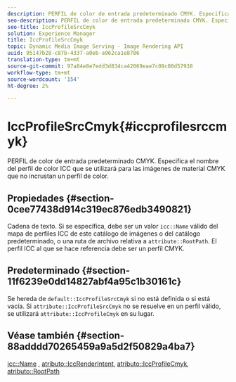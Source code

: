 ```yaml
---
description: PERFIL de color de entrada predeterminado CMYK. Especifica el nombre del perfil de color ICC que se utilizará para las imágenes de material CMYK que no incrustan un perfil de color.
seo-description: PERFIL de color de entrada predeterminado CMYK. Especifica el nombre del perfil de color ICC que se utilizará para las imágenes de material CMYK que no incrustan un perfil de color.
seo-title: IccProfileSrcCmyk
solution: Experience Manager
title: IccProfileSrcCmyk
topic: Dynamic Media Image Serving - Image Rendering API
uuid: 95147b28-c87b-4337-a0eb-a962ca1e8786
translation-type: tm+mt
source-git-commit: 97a84e8e7edd3d834ca42069eae7c09c00d57938
workflow-type: tm+mt
source-wordcount: '154'
ht-degree: 2%

---
```



# IccProfileSrcCmyk{#iccprofilesrccmyk}

PERFIL de color de entrada predeterminado CMYK. Especifica el nombre del perfil de color ICC que se utilizará para las imágenes de material CMYK que no incrustan un perfil de color.

## Propiedades {#section-0cee77438d914c319ec876edb3490821}

Cadena de texto. Si se especifica, debe ser un valor `icc::Name` válido del mapa de perfiles ICC de este catálogo de imágenes o del catálogo predeterminado, o una ruta de archivo relativa a `attribute::RootPath`. El perfil ICC al que se hace referencia debe ser un perfil CMYK.

## Predeterminado {#section-11f6239e0dd14827abf4a95c1b30161c}

Se hereda de `default::IccProfileSrcCmyk` si no está definida o si está vacía. Si `attribute::IccProfileSrcCmyk` no se resuelve en un perfil válido, se utilizará `attribute::IccProfileCmyk` en su lugar.

## Véase también {#section-88adddd70265459a9a5d2f50829a4ba7}

[icc::Name](../../../../../ir-api/material-cat/image-rendering-api-ref/c-ir-material-catalog/c-ir-icc-profile-map-reference/r-ir-name-icc.md#reference-7a293ede360e433782575f8f6a562ac2) ,  [atributo::IccRenderIntent](../../../../../ir-api/material-cat/image-rendering-api-ref/c-ir-material-catalog/c-ir-attributes-reference/r-ir-iccrenderintent.md#reference-3b80b7a4c25545a593c5076f318b5c40),  [atributo::IccProfileCmyk](../../../../../ir-api/material-cat/image-rendering-api-ref/c-ir-material-catalog/c-ir-attributes-reference/r-ir-iccprofilecmyk.md#reference-55aead2d924847ffbd1be4c46add7127),  [atributo::RootPath](../../../../../ir-api/material-cat/image-rendering-api-ref/c-ir-material-catalog/c-ir-attributes-reference/r-ir-rootpath.md#reference-a4d7c96b62e14fcbad1740c702f160f3)
